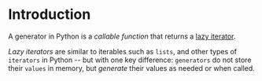 # Introduction

A generator in Python is a _callable function_ that returns a [lazy iterator](https://en.wikipedia.org/wiki/Lazy_evaluation).

_Lazy iterators_ are similar to iterables such as `lists`, and other types of `iterators` in Python -- but with one key difference: `generators` do not store their `values` in memory, but _generate_ their values as needed or when called.
